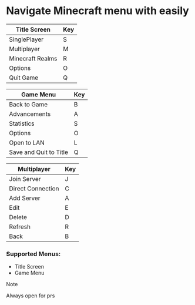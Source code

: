 # Navigate Minecraft menu with easily

| Title Screen            | Key |
|---------------          |-----|
| SinglePlayer            |  S  |
| Multiplayer             |  M  |
| Minecraft Realms        |  R  |
| Options                 |  O  |
| Quit Game               |  Q  |


| Game Menu               | Key |
|---------------          |-----|
| Back to Game            |  B  |
| Advancements            |  A  |
| Statistics              |  S  |
| Options                 |  O  |
| Open to LAN             |  L  |
| Save and Quit to Title  |  Q  |

| Multiplayer             | Key |
|-----------              |-----|
| Join Server             |  J  |
| Direct Connection       |  C  |
| Add Server              |  A  |
| Edit                    |  E  |
| Delete                  |  D  |
| Refresh                 |  R  |
| Back                    |  B  |


### Supported Menus:
- Title Screen
- Game Menu

> [!NOTE]
> Always open for prs

